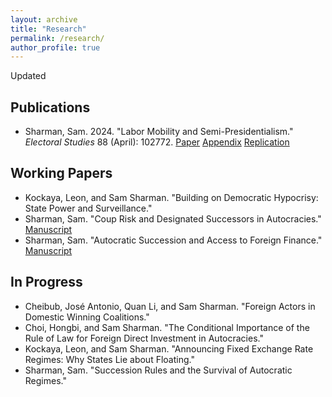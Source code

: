 ```yaml
---
layout: archive
title: "Research"
permalink: /research/
author_profile: true
---
```

Updated
## Publications

- Sharman, Sam. 2024. "Labor Mobility and Semi-Presidentialism." *Electoral Studies* 88 (April): 102772.
<a href="https://urldefense.com/v3/__https://authors.elsevier.com/a/1io02xRaZk1aj__;!!KwNVnqRv!D_V5kDeLHTbFD6JJ8kkyB8HJyzWPXjKVSSL4mGzTH_OX90ZIWSXrD2-PxRbr2LCt1TkYmsixhXsPV71asggYAEOC9ZrSFA$" target="_blank">Paper</a>
<a href="https://ars.els-cdn.com/content/image/1-s2.0-S0261379424000301-mmc1.pdf" target="_blank">Appendix</a>
<a href="https://doi.org/10.7910/DVN/1U75SU" target="_blank">Replication</a>

## Working Papers

- Kockaya, Leon, and Sam Sharman. "Building on Democratic Hypocrisy: State Power and Surveillance."
- Sharman, Sam. "Coup Risk and Designated Successors in Autocracies." <a href="/files/SharmanAutocratic_wp.pdf" target="_blank">Manuscript</a>
- Sharman, Sam. "Autocratic Succession and Access to Foreign Finance." [Manuscript](/files/Sharman_Succession_Finance.pdf)

## In Progress

- Cheibub, Jos&#233; Antonio, Quan Li, and Sam Sharman. "Foreign Actors in Domestic Winning Coalitions."
- Choi, Hongbi, and Sam Sharman. "The Conditional Importance of the Rule of Law for Foreign Direct Investment in Autocracies."
- Kockaya, Leon, and Sam Sharman. "Announcing Fixed Exchange Rate Regimes: Why States Lie about Floating."
- Sharman, Sam. "Succession Rules and the Survival of Autocratic Regimes."